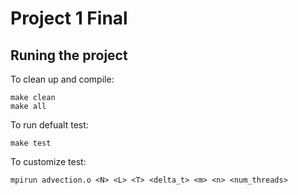 # Project 1 Final

## Runing the project

To clean up and compile:
```
make clean
make all
```

To run defualt test:
```
make test
```
To customize test:

```
mpirun advection.o <N> <L> <T> <delta_t> <m> <n> <num_threads>
```